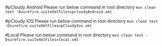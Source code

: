 
#pCloudy Android
Please run below command in root directory
`mvn clean test -Dsurefire.suiteXmlFiles=pcloudyAndroid.xml`

#pCloudy IOS
Please run below command in root directory
`mvn clean test -Dsurefire.suiteXmlFiles=pCloudyIos.xml`

#Local
Please run below command in root directory
`mvn clean test -Dsurefire.suiteXmlFiles=local.xml`